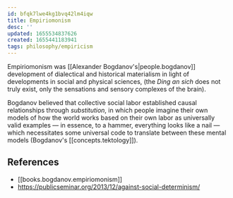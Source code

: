```yaml
---
id: bfqk7lwe4kg1bvq42lm4iqw
title: Empiriomonism
desc: ''
updated: 1655534837626
created: 1655441183941
tags: philosophy/empiricism 
---
```


Empiriomonism was [[Alexander Bogdanov's|people.bogdanov]] development of dialectical and historical materialism in light of developments in social and physical sciences, (the *Ding an sich* does not truly exist, only the sensations and sensory complexes of the brain).

Bogdanov believed that collective social labor established causal relationships through *substitution*, in which people imagine their own models of how the world works based on their own labor as universally valid examples — in essence, to a hammer, everything looks like a nail — which necessitates some universal code to translate between these mental models (Bogdanov's [[concepts.tektology]]).

## References
- [[books.bogdanov.empiriomonism]]
- https://publicseminar.org/2013/12/against-social-determinism/
